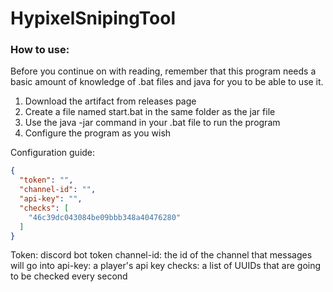 # HypixelSnipingTool

### How to use:

Before you continue on with reading, remember that this program needs
a basic amount of knowledge of .bat files and java for you to be able to
use it.

1. Download the artifact from releases page
2. Create a file named start.bat in the same folder as the jar file
3. Use the java -jar <FileName> command in your .bat file to run the program
4. Configure the program as you wish


Configuration guide:
```json
{
  "token": "",
  "channel-id": "",
  "api-key": "",
  "checks": [
    "46c39dc043084be09bbb348a40476280"
  ]
}
```

Token: discord bot token
channel-id: the id of the channel that messages will go into
api-key: a player's api key
checks: a list of UUIDs that are going to be checked every second

